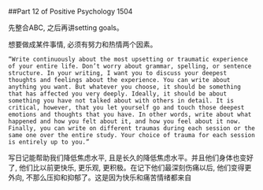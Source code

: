 ##Part 12 of Positive Psychology 1504

先整合ABC, 之后再讲setting goals。

想要做成某件事情, 必须有努力和热情两个因素。

```
“Write continuously about the most upsetting or traumatic experience of your entire life. Don’t worry about grammar, spelling, or sentence structure. In your writing, I want you to discuss your deepest thoughts and feelings about the experience. You can write about anything you want. But whatever you choose, it should be something that has affected you very deeply. Ideally, it should be about something you have not talked about with others in detail. It is critical, however, that you let yourself go and touch those deepest emotions and thoughts that you have. In other words, write about what happened and how you felt about it, and how you feel about it now. Finally, you can write on different traumas during each session or the same one over the entire study. Your choice of trauma for each session is entirely up to you.”
```

写日记能帮助我们降低焦虑水平, 且是长久的降低焦虑水平。并且他们身体也变好了, 他们比以前更快乐, 更乐观, 更积极。在记下他们最深刻伤痛以后, 他们变得更外向, 不那么压抑和抑郁了。这是因为快乐和痛苦情绪都来自































